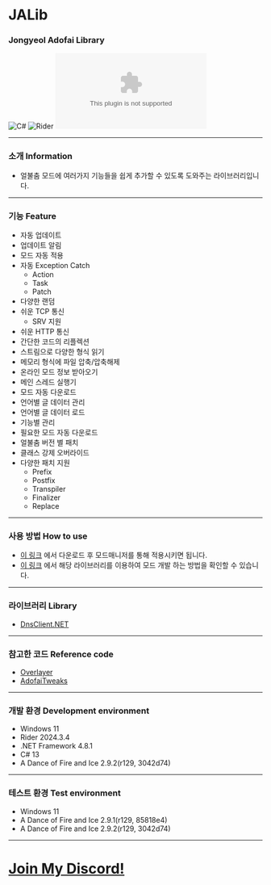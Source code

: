 # JALib
### Jongyeol Adofai Library
![C#](https://img.shields.io/badge/Lang-Csharp-c9c8e4.svg?&logo=csharp)
![Rider](https://img.shields.io/badge/IDE-Rider-c9c8e4.svg?&logo=rider)
![Download](https://img.shields.io/github/downloads/Jongye0l/JALib/JALib.zip)

---
### 소개 Information
* 얼불춤 모드에 여러가지 기능들을 쉽게 추가할 수 있도록 도와주는 라이브러리입니다.
---
### 기능 Feature
* 자동 업데이트
* 업데이트 알림
* 모드 자동 적용
* 자동 Exception Catch
  * Action
  * Task
  * Patch
* 다양한 랜덤
* 쉬운 TCP 통신
  * SRV 지원
* 쉬운 HTTP 통신
* 간단한 코드의 리플렉션
* 스트림으로 다양한 형식 읽기
* 메모리 형식에 파일 압축/압축해제
* 온라인 모드 정보 받아오기
* 메인 스레드 실행기
* 모드 자동 다운로드
* 언어별 글 데이터 관리
* 언어별 글 데이터 로드
* 기능별 관리
* 필요한 모드 자동 다운로드
* 얼불춤 버전 별 패치
* 클래스 강제 오버라이드
* 다양한 패치 지원
  * Prefix
  * Postfix
  * Transpiler
  * Finalizer
  * Replace
---
### 사용 방법 How to use
* [이 링크](https://github.com/Jongye0l/JALib/releases/latest) 에서 다운로드 후 모드매니저를 통해 적용시키면 됩니다.
* [이 링크](Document/DevelopGuide.md) 에서 해당 라이브러리를 이용하여 모드 개발 하는 방법을 확인할 수 있습니다.
---
### 라이브러리 Library
* [DnsClient.NET](https://github.com/MichaCo/DnsClient.NET)
---
### 참고한 코드 Reference code
* [Overlayer](https://github.com/c3nb/Overlayer/tree/2cdf95b13add797f9c274d5766786c24c54adb9f)
* [AdofaiTweaks](https://github.com/PizzaLovers007/AdofaiTweaks)
---
### 개발 환경 Development environment
* Windows 11
* Rider 2024.3.4
* .NET Framework 4.8.1
* C# 13
* A Dance of Fire and Ice 2.9.2(r129, 3042d74)
---
### 테스트 환경 Test environment
* Windows 11
* A Dance of Fire and Ice 2.9.1(r129, 85818e4)
* A Dance of Fire and Ice 2.9.2(r129, 3042d74)
---
# [Join My Discord!](https://discord.jongyeol.kr)

